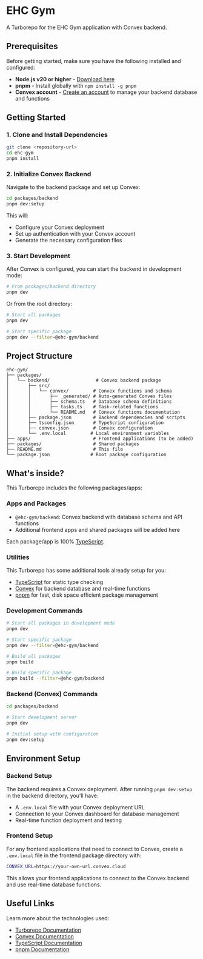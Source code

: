 # EHC Gym

A Turborepo for the EHC Gym application with Convex backend.

## Prerequisites

Before getting started, make sure you have the following installed and configured:

- **Node.js v20 or higher** - [Download here](https://nodejs.org/)
- **pnpm** - Install globally with `npm install -g pnpm`
- **Convex account** - [Create an account](https://convex.dev/) to manage your backend database and functions

## Getting Started

### 1. Clone and Install Dependencies

```bash
git clone <repository-url>
cd ehc-gym
pnpm install
```

### 2. Initialize Convex Backend

Navigate to the backend package and set up Convex:

```bash
cd packages/backend
pnpm dev:setup
```

This will:
- Configure your Convex deployment
- Set up authentication with your Convex account
- Generate the necessary configuration files

### 3. Start Development

After Convex is configured, you can start the backend in development mode:

```bash
# From packages/backend directory
pnpm dev
```

Or from the root directory:

```bash
# Start all packages
pnpm dev

# Start specific package
pnpm dev --filter=@ehc-gym/backend
```

## Project Structure

```
ehc-gym/
├── packages/
│   └── backend/                 # Convex backend package
│       ├── src/
│       │   └── convex/         # Convex functions and schema
│       │       ├── _generated/ # Auto-generated Convex files
│       │       ├── schema.ts   # Database schema definitions
│       │       ├── tasks.ts    # Task-related functions
│       │       └── README.md   # Convex functions documentation
│       ├── package.json        # Backend dependencies and scripts
│       ├── tsconfig.json       # TypeScript configuration
│       ├── convex.json         # Convex configuration
│       └── .env.local         # Local environment variables
├── apps/                       # Frontend applications (to be added)
├── packages/                   # Shared packages
├── README.md                   # This file
└── package.json               # Root package configuration
```

## What's inside?

This Turborepo includes the following packages/apps:

### Apps and Packages

- `@ehc-gym/backend`: Convex backend with database schema and API functions
- Additional frontend apps and shared packages will be added here

Each package/app is 100% [TypeScript](https://www.typescriptlang.org/).

### Utilities

This Turborepo has some additional tools already setup for you:

- [TypeScript](https://www.typescriptlang.org/) for static type checking
- [Convex](https://convex.dev/) for backend database and real-time functions
- [pnpm](https://pnpm.io/) for fast, disk space efficient package management

### Development Commands

```bash
# Start all packages in development mode
pnpm dev

# Start specific package
pnpm dev --filter=@ehc-gym/backend

# Build all packages
pnpm build

# Build specific package
pnpm build --filter=@ehc-gym/backend
```

### Backend (Convex) Commands

```bash
cd packages/backend

# Start development server
pnpm dev

# Initial setup with configuration
pnpm dev:setup
```

## Environment Setup

### Backend Setup

The backend requires a Convex deployment. After running `pnpm dev:setup` in the backend directory, you'll have:

- A `.env.local` file with your Convex deployment URL
- Connection to your Convex dashboard for database management
- Real-time function deployment and testing

### Frontend Setup

For any frontend applications that need to connect to Convex, create a `.env.local` file in the frontend package directory with:

```bash
CONVEX_URL=https://your-own-url.convex.cloud
```

This allows your frontend applications to connect to the Convex backend and use real-time database functions.

## Useful Links

Learn more about the technologies used:

- [Turborepo Documentation](https://turborepo.com/docs)
- [Convex Documentation](https://docs.convex.dev/)
- [TypeScript Documentation](https://www.typescriptlang.org/docs/)
- [pnpm Documentation](https://pnpm.io/motivation)
